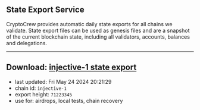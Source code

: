 ## State Export Service
CryptoCrew provides automatic daily state exports for all chains we validate. State export files can be used as genesis files and are a snapshot of the current blockchain state, including all validators, accounts, balances and delegations.

---
**Download: [injective-1 state export](https://dl-eu2.ccvalidators.com/SERVICE/injective/injective-1_export_71223345.json)**
---

- last updated: Fri May 24 2024 20:21:29
- chain id: `injective-1`
- export height: `71223345`
- use for: airdrops, local tests, chain recovery
